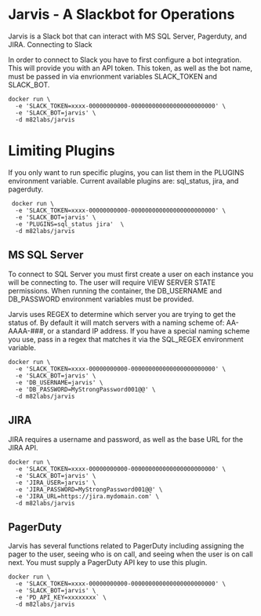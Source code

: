 # Jarvis - A Slackbot for Operations

Jarvis is a Slack bot that can interact with MS SQL Server, Pagerduty, and JIRA.
Connecting to Slack

In order to connect to Slack you have to first configure a bot integration. This will provide you with an API token. This token, as well as the bot name, must be passed in via envrionment variables SLACK_TOKEN and SLACK_BOT.

```
docker run \
  -e 'SLACK_TOKEN=xxxx-00000000000-000000000000000000000000' \
  -e 'SLACK_BOT=jarvis' \
  -d m82labs/jarvis
```

# Limiting Plugins

If you only want to run specific plugins, you can list them in the PLUGINS environment variable. Current available plugins are: sql_status, jira, and pagerduty.
```
 docker run \
  -e 'SLACK_TOKEN=xxxx-00000000000-000000000000000000000000' \
  -e 'SLACK_BOT=jarvis' \
  -e 'PLUGINS=sql_status jira'  \
  -d m82labs/jarvis
```

## MS SQL Server

To connect to SQL Server you must first create a user on each instance you will be connecting to. The user will require VIEW SERVER STATE permissions. When running the container, the DB_USERNAME and DB_PASSWORD environment variables must be provided.

Jarvis uses REGEX to determine which server you are trying to get the status of. By default it will match servers with a naming scheme of: AA-AAAA-###, or a standard IP address. If you have a special naming scheme you use, pass in a regex that matches it via the SQL_REGEX environment variable.
```
docker run \
  -e 'SLACK_TOKEN=xxxx-00000000000-000000000000000000000000' \
  -e 'SLACK_BOT=jarvis' \
  -e 'DB_USERNAME=jarvis' \
  -e 'DB_PASSWORD=MyStrongPassword001@@' \
  -d m82labs/jarvis
```

## JIRA

JIRA requires a username and password, as well as the base URL for the JIRA API.
```
docker run \
  -e 'SLACK_TOKEN=xxxx-00000000000-000000000000000000000000' \
  -e 'SLACK_BOT=jarvis' \
  -e 'JIRA_USER=jarvis' \
  -e 'JIRA_PASSWORD=MyStrongPassword001@@' \
  -e 'JIRA_URL=https://jira.mydomain.com' \
  -d m82labs/jarvis
```

## PagerDuty

Jarvis has several functions related to PagerDuty including assigning the pager to the user, seeing who is on call, and seeing when the user is on call next. You must supply a PagerDuty API key to use this plugin.

```
docker run \
  -e 'SLACK_TOKEN=xxxx-00000000000-000000000000000000000000' \
  -e 'SLACK_BOT=jarvis' \
  -e 'PD_API_KEY=xxxxxxxx` \
  -d m82labs/jarvis
```

